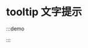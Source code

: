# tooltip 文字提示

:::demo
<style lang="less">
    .tooltip-demo {
        &__row {
            display: flex;


            &--left {
                justify-content: left;
                flex-grow: 1;
                text-align: left;
            }
            &--center {
                justify-content: center;
                flex-grow: 1;
                text-align: center;
            }

            &--right {
                justify-content: right;
                flex-grow: 1;
                text-align: right;
            }
        }
    }
</style>

<template>
    <div class="tooltip-demo">
        <div class="tooltip-demo__row">
            <div class="tooltip-demo__row--center">
                <eui-v2-tooltip content="上左" placement="top-start">
                    <eui-v2-button>上左</eui-v2-button>
                </eui-v2-tooltip>
                <eui-v2-tooltip content="上中" placement="top-center">
                    <eui-v2-button>上中</eui-v2-button>
                </eui-v2-tooltip>
                <eui-v2-tooltip content="上右" placement="top-end">
                    <eui-v2-button>上右</eui-v2-button>
                </eui-v2-tooltip>
            </div>
        </div>
        <div class="tooltip-demo__row">
            <div class="tooltip-demo__row--left">
                <eui-v2-tooltip content="左上" placement="left-start">
                    <eui-v2-button>左上</eui-v2-button>
                </eui-v2-tooltip>
            </div>
            <div class="tooltip-demo__row--right" >
                <eui-v2-tooltip content="右上" placement="right-start">
                    <eui-v2-button>右上</eui-v2-button>
                </eui-v2-tooltip>
            </div>
        </div>
        <div class="tooltip-demo__row">
            <div class="tooltip-demo__row--left">
                <eui-v2-tooltip content="左中" placement="left-center">
                    <eui-v2-button>左中</eui-v2-button>
                </eui-v2-tooltip>
            </div>
            <div class="tooltip-demo__row--right" >
                <eui-v2-tooltip content="右中" placement="right-center">
                    <eui-v2-button>右中</eui-v2-button>
                </eui-v2-tooltip>
            </div>
        </div>
        <div class="tooltip-demo__row">
            <div class="tooltip-demo__row--left">
                <eui-v2-tooltip content="左下" placement="left-end">
                    <eui-v2-button>左下</eui-v2-button>
                </eui-v2-tooltip>
            </div>
            <div class="tooltip-demo__row--right" >
                <eui-v2-tooltip content="右下" placement="right-end">
                    <eui-v2-button>右下</eui-v2-button>
                </eui-v2-tooltip>
            </div>
        </div>
        <div class="tooltip-demo__row">
            <div class="tooltip-demo__row--center">
                <eui-v2-tooltip content="下左" placement="bottom-start">
                    <eui-v2-button>下左</eui-v2-button>
                </eui-v2-tooltip>
                <eui-v2-tooltip content="下中" placement="bottom-center">
                    <eui-v2-button>下中</eui-v2-button>
                </eui-v2-tooltip>
                <eui-v2-tooltip content="下右" placement="bottom-end">
                    <eui-v2-button>下右</eui-v2-button>
                </eui-v2-tooltip>
            </div>
        </div>
    </div>
</template>

<script>

export default {}
</script>
:::
